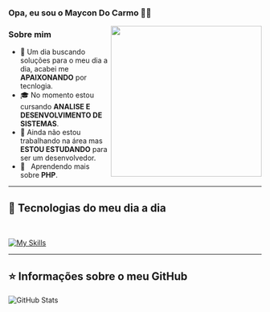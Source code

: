 ### Opa, eu sou o Maycon Do Carmo 👋🏻

<img align="right" width="300" src="https://i2.wp.com/allhtaccess.info/wp-content/uploads/2018/03/programming.gif?fit=1281%2C716&ssl=1"/>


<h3>Sobre mim</h3>

- 🤔 Um dia buscando soluções para o meu dia a dia, acabei me **APAIXONANDO** por tecnlogia.
- 🎓 No momento estou cursando **ANALISE E DESENVOLVIMENTO DE SISTEMAS**.
- 💼 Ainda não estou trabalhando na área mas **ESTOU ESTUDANDO** para ser um desenvolvedor.
- 🌱 &nbsp; Aprendendo mais sobre **PHP**.
---

## 🚀 Tecnologias do meu dia a dia
<br> 

[![My Skills](https://skillicons.dev/icons?i=php,mysql,js,html,css,bootstrap,sass,wordpress)](https://skillicons.dev)




---

## ⭐ Informações sobre o meu GitHub

![GitHub Stats](https://github-readme-stats.vercel.app/api?username=MayconDoCarmo&show_icons=true&theme=transparent)
